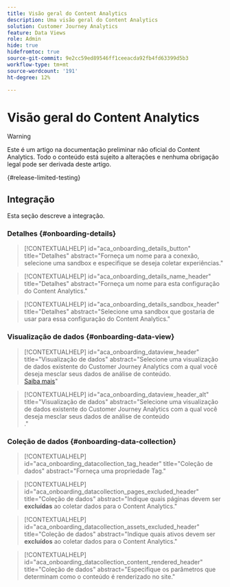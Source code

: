 ```yaml
---
title: Visão geral do Content Analytics
description: Uma visão geral do Content Analytics
solution: Customer Journey Analytics
feature: Data Views
role: Admin
hide: true
hidefromtoc: true
source-git-commit: 9e2cc59ed89546ff1ceeacda92fb4fd63399d5b3
workflow-type: tm+mt
source-wordcount: '191'
ht-degree: 12%

---
```


# Visão geral do Content Analytics

<!-- 
This is a placeholder article for upcoming Content Analytics documentation. Currently used to set up contextual help entries for developer working on onboarding UI and workspace UI 
-->

>[!WARNING]
>
>Este é um artigo na documentação preliminar não oficial do Content Analytics. Todo o conteúdo está sujeito a alterações e nenhuma obrigação legal pode ser derivada deste artigo.
>

{#release-limited-testing}


## Integração

Esta seção descreve a integração.

### Detalhes {#onboarding-details}

<!-- markdownlint-disable MD034 -->

>[!CONTEXTUALHELP]
>id="aca_onboarding_details_button"
>title="Detalhes"
>abstract="Forneça um nome para a conexão, selecione uma sandbox e especifique se deseja coletar experiências."

>[!CONTEXTUALHELP]
>id="aca_onboarding_details_name_header"
>title="Detalhes"
>abstract="Forneça um nome para esta configuração do Content Analytics."

>[!CONTEXTUALHELP]
>id="aca_onboarding_details_sandbox_header"
>title="Detalhes"
>abstract="Selecione uma sandbox que gostaria de usar para essa configuração do Content Analytics."

<!-- markdownlint-enable MD034 -->


### Visualização de dados {#onboarding-data-view}

<!-- markdownlint-disable MD034 -->

>[!CONTEXTUALHELP]
>id="aca_onboarding_dataview_header"
>title="Visualização de dados"
>abstract="Selecione uma visualização de dados existente do Customer Journey Analytics com a qual você deseja mesclar seus dados de análise de conteúdo.<br/>[Saiba mais](/help/data-views/data-views.md)"

>[!CONTEXTUALHELP]
>id="aca_onboarding_dataview_header_alt"
>title="Visualização de dados"
>abstract="Selecione uma visualização de dados existente do Customer Journey Analytics com a qual você deseja mesclar seus dados de análise de conteúdo<br/>."

<!-- markdownlint-enable MD034 -->


### Coleção de dados {#onboarding-data-collection}

<!-- markdownlint-disable MD034 -->

>[!CONTEXTUALHELP]
>id="aca_onboarding_datacollection_tag_header"
>title="Coleção de dados"
>abstract="Forneça uma propriedade Tag."

>[!CONTEXTUALHELP]
>id="aca_onboarding_datacollection_pages_excluded_header"
>title="Coleção de dados"
>abstract="Indique quais páginas devem ser **excluídas** ao coletar dados para o Content Analytics."

>[!CONTEXTUALHELP]
>id="aca_onboarding_datacollection_assets_excluded_header"
>title="Coleção de dados"
>abstract="Indique quais ativos devem ser **excluídos** ao coletar dados para o Content Analytics."

>[!CONTEXTUALHELP]
>id="aca_onboarding_datacollection_content_rendered_header"
>title="Coleção de dados"
>abstract="Especifique os parâmetros que determinam como o conteúdo é renderizado no site."

<!-- markdownlint-enable MD034 -->

